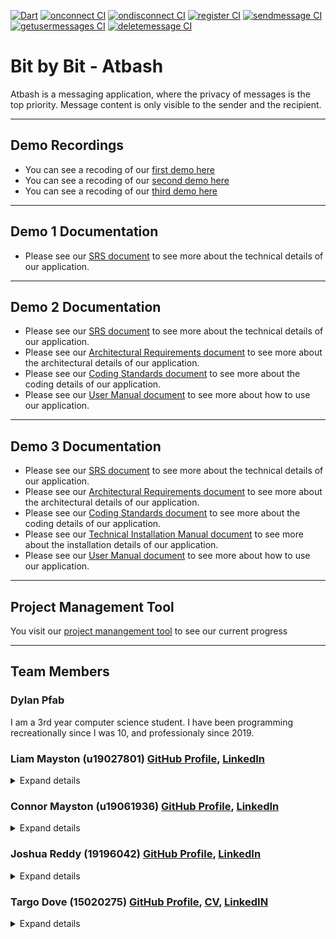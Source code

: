 [![Dart](https://github.com/COS301-SE-2021/Atbash/actions/workflows/flutter.yml/badge.svg)](https://github.com/COS301-SE-2021/Atbash/actions/workflows/flutter.yml)
[![onconnect CI](https://github.com/COS301-SE-2021/Atbash/actions/workflows/onconnect.yml/badge.svg)](https://github.com/COS301-SE-2021/Atbash/actions/workflows/onconnect.yml)
[![ondisconnect CI](https://github.com/COS301-SE-2021/Atbash/actions/workflows/ondisconnect.yml/badge.svg)](https://github.com/COS301-SE-2021/Atbash/actions/workflows/ondisconnect.yml)
[![register CI](https://github.com/COS301-SE-2021/Atbash/actions/workflows/register.yml/badge.svg)](https://github.com/COS301-SE-2021/Atbash/actions/workflows/register.yml)
[![sendmessage CI](https://github.com/COS301-SE-2021/Atbash/actions/workflows/sendmessage.yml/badge.svg)](https://github.com/COS301-SE-2021/Atbash/actions/workflows/sendmessage.yml)
[![getusermessages CI](https://github.com/COS301-SE-2021/Atbash/actions/workflows/getusermessages.yml/badge.svg)](https://github.com/COS301-SE-2021/Atbash/actions/workflows/getusermessages.yml)
[![deletemessage CI](https://github.com/COS301-SE-2021/Atbash/actions/workflows/deletemessage.yml/badge.svg)](https://github.com/COS301-SE-2021/Atbash/actions/workflows/deletemessage.yml)

# Bit by Bit - Atbash
Atbash is a messaging application, where the privacy of messages is the top priority. Message content is only visible to the sender and the recipient.

---
## Demo Recordings

- You can see a recoding of our [first demo here](https://drive.google.com/file/d/1DMy0GptLXR87wrKEufVdGTTObUrbgjsH/view?usp=sharing) 
- You can see a recoding of our [second demo here](https://drive.google.com/file/d/18Cx_5pkdIHKp1ZRApT2W2jsCBklKNL1c/view?usp=sharing) 
- You can see a recoding of our [third demo here](https://1drv.ms/v/s!ArtWCXK1UVHqguoButdH9j2d3wSSMg)

---
## Demo 1 Documentation

- Please see our [SRS document](/Documentation/Demo1/Atbash_SRS.pdf) to see more about the technical details of our application.

---
## Demo 2 Documentation

- Please see our [SRS document](/Documentation/Demo2/SRS_Demo2.pdf) to see more about the technical details of our application.
- Please see our [Architectural Requirements document](/Documentation/Demo2/Architectural_Requirements.pdf) to see more about the architectural details of our application.
- Please see our [Coding Standards document](/Documentation/Demo2/Coding_Standards.pdf) to see more about the coding details of our application.
- Please see our [User Manual document](/Documentation/Demo2/User_Manual.pdf) to see more about how to use our application.

---
## Demo 3 Documentation

- Please see our [SRS document](/Documentation/Demo3/SRS.pdf) to see more about the technical details of our application.
- Please see our [Architectural Requirements document](/Documentation/Demo3/Architectural_Requirements.pdf) to see more about the architectural details of our application.
- Please see our [Coding Standards document](/Documentation/Demo3/Coding_Standards.pdf) to see more about the coding details of our application.
- Please see our [Technical Installation Manual document](/Documentation/Demo3/Technical_Installation_Manual.pdf) to see more about the installation details of our application.
- Please see our [User Manual document](/Documentation/Demo3/User_Manual.pdf) to see more about how to use our application.

---
## Project Management Tool

You visit our [project manangement tool](https://github.com/COS301-SE-2021/Atbash/projects/1) to see our current progress

---
## Team Members

### Dylan Pfab
I am a 3rd year computer science student. I have been programming recreationally since I was 10, and professionaly since 2019.

### Liam Mayston (u19027801) [GitHub Profile](https://github.com/Blackbird0911), [LinkedIn](https://www.linkedin.com/in/liam-mayston-a28a1020b/) <br>

<details><summary>Expand details</summary> 
  
- __Interests__: Playing games, coding
- __Strong skills__: Java
- __Experience with__: Springboot, C++, JavaScript, NodeJS, PHP, SQL, Assembly
- __Attitudes__: Hard working
- __About Me__: 
  I am a 3rd year Computer Science student. I have been coding since highschool and my project/work experience is only limited to university at the moment. I enjoy spending time with the boys and playing games. 

</details>

### Connor Mayston (u19061936) [GitHub Profile](https://github.com/Josh-Reddy), [LinkedIn](https://www.linkedin.com/in/joshua-christopher-reddy-a59018210/) <br> 

<details><summary>Expand details</summary> 
  
- __Interests__: Playing games, coding, spending time with friends
- __Strong skills__: Java
- __Experience with__: Springboot, C++, JavaScript, NodeJS, PHP, SQL, Assembly
- __Attitudes__: Creative, patient and friendly
- __About Me__: 
  I am a 3rd year Computer Science student. I have been coding since highschool and my project/work experience is only limited to university at the moment. I enjoy spending time with the boys and playing games. 

</details>

### Joshua Reddy (19196042) [GitHub Profile](https://github.com/Josh-Reddy), [LinkedIn](https://www.linkedin.com/in/joshua-christopher-reddy-a59018210/)

<details><summary>Expand details</summary>
  
- __Interests__: Playing games, coding, spending time with friends
- __Strong skills__: Java
- __Experience with__: Springboot, C++, JavaScript, NodeJS, PHP, SQL, Assembly
- __Attitudes__: Creative, patient and friendly
- __About Me__: 
  I am a 3rd year BIT student. I have been coding since highschool and my project/work experience is only limited to university at the moment. I enjoy spending time with the boys and playing games. 

</details>

### Targo Dove (15020275) [GitHub Profile](https://github.com/TargoDove), [CV](Documentation/CVS/Targo.pdf), [LinkedIN](https://www.linkedin.com/in/targodove/)

<details><summary>Expand details</summary>
  
- __Interests__: Technology, Coding, Gaming, Electronics, Reading
- __Skills__: Java & Springboot, C++, Python, JavaScript, PHP, SQL, NodeJS, React, Assembly, Web development, Android
- __Projects__: 
  - WeMingle app: Started a company and created an app to revolutionize the way people meet
  - Final Year Electronic Engineering Project: Designed and developed a remote-controled Segway like vehicle
- __Previous work experience__:
  - Vacation Work at 5DT, January 2021
  - Vacation Work at Hensoldt Optronics, January 2019
  - Vacation Work at Denel Aeronautics, December 2018
  - Vacation Work at Nanoteq, July 2017
  - Vacation Work at 5DT, January 2021
- __Attitudes__: Ambitious, Creative, Curious and Passionate about solving problems through technology
- __About Me__: 
  I am a 3rd year Computer Science student and Electronic Engineering graduate. I am a problem solver at heart with a passion for code. I am a quick study and enjoy learning new skills and technologies. My experience is not only limited to university projects but extends into the business world as well. Since having an idea in second year, I have created a team and company, won support and funding, developed, tested and launched an app along with a supporting marketing campaign. My projects and the work I’ve done for companies has mostly been more engineering related.

</details>

